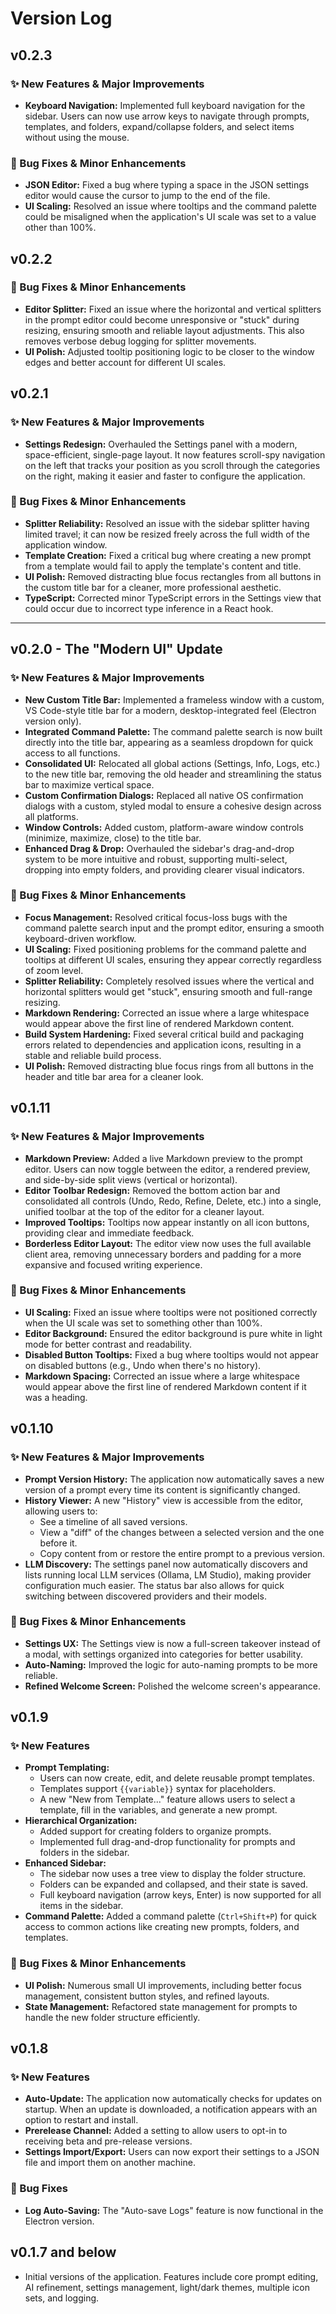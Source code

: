 # Version Log

## v0.2.3

### ✨ New Features & Major Improvements
- **Keyboard Navigation:** Implemented full keyboard navigation for the sidebar. Users can now use arrow keys to navigate through prompts, templates, and folders, expand/collapse folders, and select items without using the mouse.

### 🐛 Bug Fixes & Minor Enhancements
- **JSON Editor:** Fixed a bug where typing a space in the JSON settings editor would cause the cursor to jump to the end of the file.
- **UI Scaling:** Resolved an issue where tooltips and the command palette could be misaligned when the application's UI scale was set to a value other than 100%.

## v0.2.2

### 🐛 Bug Fixes & Minor Enhancements
- **Editor Splitter:** Fixed an issue where the horizontal and vertical splitters in the prompt editor could become unresponsive or "stuck" during resizing, ensuring smooth and reliable layout adjustments. This also removes verbose debug logging for splitter movements.
- **UI Polish:** Adjusted tooltip positioning logic to be closer to the window edges and better account for different UI scales.

## v0.2.1

### ✨ New Features & Major Improvements
- **Settings Redesign:** Overhauled the Settings panel with a modern, space-efficient, single-page layout. It now features scroll-spy navigation on the left that tracks your position as you scroll through the categories on the right, making it easier and faster to configure the application.

### 🐛 Bug Fixes & Minor Enhancements
- **Splitter Reliability:** Resolved an issue with the sidebar splitter having limited travel; it can now be resized freely across the full width of the application window.
- **Template Creation:** Fixed a critical bug where creating a new prompt from a template would fail to apply the template's content and title.
- **UI Polish:** Removed distracting blue focus rectangles from all buttons in the custom title bar for a cleaner, more professional aesthetic.
- **TypeScript:** Corrected minor TypeScript errors in the Settings view that could occur due to incorrect type inference in a React hook.

---

## v0.2.0 - The "Modern UI" Update

### ✨ New Features & Major Improvements
- **New Custom Title Bar:** Implemented a frameless window with a custom, VS Code-style title bar for a modern, desktop-integrated feel (Electron version only).
- **Integrated Command Palette:** The command palette search is now built directly into the title bar, appearing as a seamless dropdown for quick access to all functions.
- **Consolidated UI:** Relocated all global actions (Settings, Info, Logs, etc.) to the new title bar, removing the old header and streamlining the status bar to maximize vertical space.
- **Custom Confirmation Dialogs:** Replaced all native OS confirmation dialogs with a custom, styled modal to ensure a cohesive design across all platforms.
- **Window Controls:** Added custom, platform-aware window controls (minimize, maximize, close) to the title bar.
- **Enhanced Drag & Drop:** Overhauled the sidebar's drag-and-drop system to be more intuitive and robust, supporting multi-select, dropping into empty folders, and providing clearer visual indicators.

### 🐛 Bug Fixes & Minor Enhancements
- **Focus Management:** Resolved critical focus-loss bugs with the command palette search input and the prompt editor, ensuring a smooth keyboard-driven workflow.
- **UI Scaling:** Fixed positioning problems for the command palette and tooltips at different UI scales, ensuring they appear correctly regardless of zoom level.
- **Splitter Reliability:** Completely resolved issues where the vertical and horizontal splitters would get "stuck", ensuring smooth and full-range resizing.
- **Markdown Rendering:** Corrected an issue where a large whitespace would appear above the first line of rendered Markdown content.
- **Build System Hardening:** Fixed several critical build and packaging errors related to dependencies and application icons, resulting in a stable and reliable build process.
- **UI Polish:** Removed distracting blue focus rings from all buttons in the header and title bar area for a cleaner look.

## v0.1.11
### ✨ New Features & Major Improvements
- **Markdown Preview:** Added a live Markdown preview to the prompt editor. Users can now toggle between the editor, a rendered preview, and side-by-side split views (vertical or horizontal).
- **Editor Toolbar Redesign:** Removed the bottom action bar and consolidated all controls (Undo, Redo, Refine, Delete, etc.) into a single, unified toolbar at the top of the editor for a cleaner layout.
- **Improved Tooltips:** Tooltips now appear instantly on all icon buttons, providing clear and immediate feedback.
- **Borderless Editor Layout:** The editor view now uses the full available client area, removing unnecessary borders and padding for a more expansive and focused writing experience.

### 🐛 Bug Fixes & Minor Enhancements
- **UI Scaling:** Fixed an issue where tooltips were not positioned correctly when the UI scale was set to something other than 100%.
- **Editor Background:** Ensured the editor background is pure white in light mode for better contrast and readability.
- **Disabled Button Tooltips:** Fixed a bug where tooltips would not appear on disabled buttons (e.g., Undo when there's no history).
- **Markdown Spacing:** Corrected an issue where a large whitespace would appear above the first line of rendered Markdown content if it was a heading.

## v0.1.10
### ✨ New Features & Major Improvements
- **Prompt Version History:** The application now automatically saves a new version of a prompt every time its content is significantly changed.
- **History Viewer:** A new "History" view is accessible from the editor, allowing users to:
    - See a timeline of all saved versions.
    - View a "diff" of the changes between a selected version and the one before it.
    - Copy content from or restore the entire prompt to a previous version.
- **LLM Discovery:** The settings panel now automatically discovers and lists running local LLM services (Ollama, LM Studio), making provider configuration much easier. The status bar also allows for quick switching between discovered providers and their models.

### 🐛 Bug Fixes & Minor Enhancements
- **Settings UX:** The Settings view is now a full-screen takeover instead of a modal, with settings organized into categories for better usability.
- **Auto-Naming:** Improved the logic for auto-naming prompts to be more reliable.
- **Refined Welcome Screen:** Polished the welcome screen's appearance.

## v0.1.9
### ✨ New Features
- **Prompt Templating:**
    - Users can now create, edit, and delete reusable prompt templates.
    - Templates support `{{variable}}` syntax for placeholders.
    - A new "New from Template..." feature allows users to select a template, fill in the variables, and generate a new prompt.
- **Hierarchical Organization:**
    - Added support for creating folders to organize prompts.
    - Implemented full drag-and-drop functionality for prompts and folders in the sidebar.
- **Enhanced Sidebar:**
    - The sidebar now uses a tree view to display the folder structure.
    - Folders can be expanded and collapsed, and their state is saved.
    - Full keyboard navigation (arrow keys, Enter) is now supported for all items in the sidebar.
- **Command Palette:** Added a command palette (`Ctrl+Shift+P`) for quick access to common actions like creating new prompts, folders, and templates.

### 🐛 Bug Fixes & Minor Enhancements
- **UI Polish:** Numerous small UI improvements, including better focus management, consistent button styles, and refined layouts.
- **State Management:** Refactored state management for prompts to handle the new folder structure efficiently.

## v0.1.8
### ✨ New Features
- **Auto-Update:** The application now automatically checks for updates on startup. When an update is downloaded, a notification appears with an option to restart and install.
- **Prerelease Channel:** Added a setting to allow users to opt-in to receiving beta and pre-release versions.
- **Settings Import/Export:** Users can now export their settings to a JSON file and import them on another machine.

### 🐛 Bug Fixes
- **Log Auto-Saving:** The "Auto-save Logs" feature is now functional in the Electron version.

## v0.1.7 and below
- Initial versions of the application. Features include core prompt editing, AI refinement, settings management, light/dark themes, multiple icon sets, and logging.